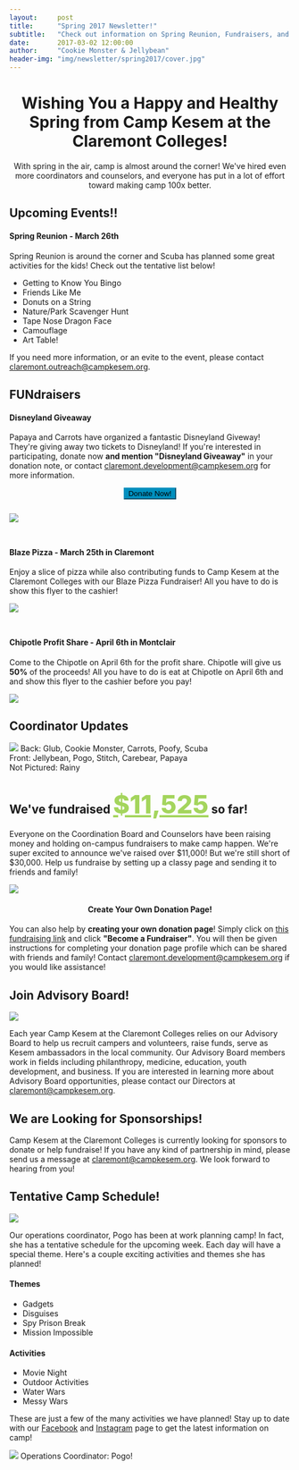 ```yaml
---
layout:     post
title:      "Spring 2017 Newsletter!"
subtitle:   "Check out information on Spring Reunion, Fundraisers, and Coordinator Updates!"
date:       2017-03-02 12:00:00
author:     "Cookie Monster & Jellybean"
header-img: "img/newsletter/spring2017/cover.jpg"
---
```

<style>
    .green-box {
        border-color: #009e60;
    }
    .space {
        margin-bottom: 15px;
    }
    .text-align {
        text-align: center;
    }
    .blue-btn {
    background-color:#008fbe;
    border-color: #008fbe;
    }
    .blue-btn:hover {
        background-color: #a4d55d;
        border-color: #a4d55d;
    }
    .margins {
        margin-bottom: 25px;
    }
</style>
<h1 style="text-align: center;">Wishing You a Happy and Healthy Spring from Camp Kesem at the Claremont Colleges!</h1>
<p style="text-align: center;">With spring in the air, camp is almost around the corner! We've hired even more coordinators and counselors, and everyone has put in a lot of effort toward making camp 100x better.</p>

<div class="green-box space">
    <h2 class="section-heading">Upcoming Events!!</h2>
    <div class="row">
        <div class="col-md-10 col-md-offset-1">
            <h4>Spring Reunion - March 26th</h4>
            <p>Spring Reunion is around the corner and Scuba has planned some great activities for the kids! Check out the tentative list below!</p>
                <ul>
                    <li>Getting to Know You Bingo</li>
                    <li>Friends Like Me</li>
                    <li>Donuts on a String</li>
                    <li>Nature/Park Scavenger Hunt</li>
                    <li>Tape Nose Dragon Face</li>
                    <li>Camouflage</li>
                    <li>Art Table!</li>
                </ul>
            <p>If you need more information, or an evite to the event, please contact <a href="mailto:claremont.outreach@campkesem.org">claremont.outreach@campkesem.org</a>.</p>
        </div>
    </div>
</div>
<div class="green-box space">
    <h2 class="section-heading">FUNdraisers</h2>
    <div class="row">
        <div class="col-md-10 col-md-offset-1">
            <h4>Disneyland Giveaway</h4>
            <p>Papaya and Carrots have organized a fantastic Disneyland Giveway! They're giving away two tickets to Disneyland! If you're interested in participating, donate now <strong>and mention "Disneyland Giveaway"</strong> in your donation note, or contact <a href="mailto:claremont.development@campkesem.org">claremont.development@campkesem.org</a> for more information.</p>
            <div class="text-align" style="margin-bottom: 25px;"><a target="_blank" href="https://donate.kesem.org/fundraise?fcid=766838"><button class="blue-btn btn btn-primary">Donate Now!</button></a></div>
            <img style="margin-bottom: 25px;" src="/img/newsletter/spring2017/disneyland-giveaway.jpg">
        </div>
    </div>
    <div class="row">
        <div class="col-md-10 col-md-offset-1">
            <h4>Blaze Pizza - March 25th in Claremont</h4>
            <p>Enjoy a slice of pizza while also contributing funds to Camp Kesem at the Claremont Colleges with our Blaze Pizza Fundraiser! All you have to do is show this flyer to the cashier!</p>
            <a target="_blank" href="/img/newsletter/spring2017/blaze.pdf"><img style="margin-bottom: 25px;" src="/img/newsletter/spring2017/blaze.jpg"></a>
        </div>
    </div>
    <div class="row">
        <div class="col-md-10 col-md-offset-1 img-center">
            <h4>Chipotle Profit Share - April 6th in Montclair</h4>
            <p>Come to the Chipotle on April 6th for the profit share. Chipotle will give us <strong>50%</strong> of the proceeds! All you have to do is eat at Chipotle on April 6th and and show this flyer to the cashier before you pay!</p>
            <a target="_blank" href="/img/newsletter/spring2017/chipotle.pdf"><img src="/img/newsletter/spring2017/chipotle.jpg"></a>
        </div>
    </div>
</div>

<div class="margin-b-20">
    <h2 class="section-heading">Coordinator Updates</h2>
    <img src="/img/newsletter/spring2017/coordinators.jpg">
    <span class="caption text-muted">Back: Glub, Cookie Monster, Carrots, Poofy, Scuba <br> Front: Jellybean, Pogo, Stitch, Carebear, Papaya <br> Not Pictured: Rainy</span>
</div>

<div class="row margins">
    <div class="col-md-8 col-md-offset-2 left-margin blue-box">
        <h2 class="section-heading">We've fundraised <span style="font-weight: 800; color: #a4d55d; font-size: 45px; text-decoration: underline;">$11,525</span> so far!</h2>
        <p>Everyone on the Coordination Board and Counselors have been raising money and holding on-campus fundraisers to make camp happen. We're super excited to announce we've raised over $11,000! But we're still short of $30,000. Help us fundraise by setting up a classy page and sending it to friends and family!</p>
        <img src="/img/newsletter/spring2017/thermometer3.gif">
        <div class="text-align"><h4 class="section-heading-h4">Create Your Own Donation Page!</h4></div>
        <p>You can also help by <strong>creating your own donation page</strong>!
        Simply click on <a href="https://donate.kesem.org/events/friends-camp-kesem-at-claremont-colleges-fy-2017/e93166">this fundraising link</a> and click <strong>"Become a Fundraiser"</strong>. You will then be given instructions for completing your donation page profile which can be shared with friends and family! Contact <a href="mailto:claremont.development@campkesem.org">claremont.development@campkesem.org</a> if you would like assistance!
        </p>
    </div>
</div>
<div class="col-md-12 green-box margins">
    <h2 class="section-heading">Join Advisory Board!</h2>
    <div class="row">
        <div class="col-md-8 col-md-offset-2">
                <img src="/img/newsletter/november2016/comet-advisory-board.jpg">
        </div>
    </div>
    <p> Each year Camp Kesem at the Claremont Colleges relies on our Advisory Board to help us recruit campers and volunteers, raise funds, serve as Kesem ambassadors in the local community. Our Advisory Board members work in fields including philanthropy, medicine, education, youth development, and business. If you are interested in learning more about Advisory Board opportunities, please contact our Directors at <a href="claremont@campkesem.org">claremont@campkesem.org</a>.</p>
</div>
<h2 class="section-heading">We are Looking for Sponsorships!</h2>
<p>Camp Kesem at the Claremont Colleges is currently looking for sponsors to donate or help fundraise! If you have any kind of partnership in mind, please send us a message at <a href="mailto:claremont@campkesem.org">claremont@campkesem.org</a>. We look forward to hearing from you!</p>
<div class="green-box">
    <h2 class="section-heading">Tentative Camp Schedule!</h2>
    <img src="/img/newsletter/november2016/campeaton.jpg">
    <p>Our operations coordinator, Pogo has been at work planning camp! In fact, she has a tentative schedule for the upcoming week. Each day will have a special theme. Here's a couple exciting activities and themes she has planned!</p>
    <div class="row">
        <div class="col-md-6">
            <h4>Themes</h4>
            <ul>
                <li>Gadgets</li>
                <li>Disguises</li>
                <li>Spy Prison Break</li>
                <li>Mission Impossible</li>
            </ul>
            <h4>Activities</h4>
            <ul>
                <li>Movie Night</li>
                <li>Outdoor Activities</li>
                <li>Water Wars</li>
                <li>Messy Wars</li>
            </ul>
            <p>These are just a few of the many activities we have planned! Stay up to date with our <a href="https://www.facebook.com/campkesemclaremont">Facebook</a> and <a href="https://www.instagram.com/campkesemclaremont/">Instagram</a> page to get the latest information on camp!</p>
        </div>
        <div class="col-md-6">
            <img src="/img/newsletter/spring2017/pogo.jpg">
            <span class="caption text-muted">Operations Coordinator: Pogo!</span>
        </div>
    </div>
</div>